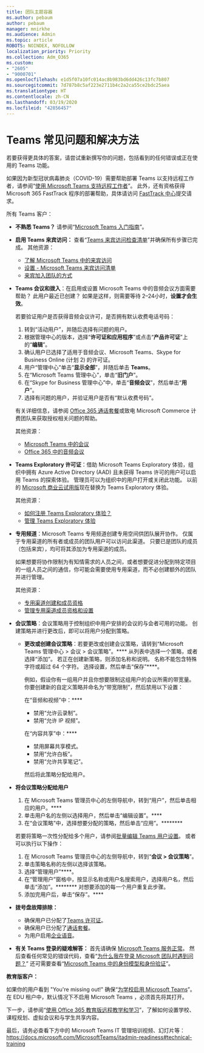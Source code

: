 ```yaml
---
title: 团队主题容器
ms.author: pebaum
author: pebaum
manager: mnirkhe
ms.audience: Admin
ms.topic: article
ROBOTS: NOINDEX, NOFOLLOW
localization_priority: Priority
ms.collection: Adm_O365
ms.custom:
- "2605"
- "9000701"
ms.openlocfilehash: e1d5f07a10fc014ac8b983bd6dd426c13fc7b807
ms.sourcegitcommit: 7d787b8c5af223e2711b4c2a2ca55ce2bdc25aea
ms.translationtype: HT
ms.contentlocale: zh-CN
ms.lasthandoff: 03/19/2020
ms.locfileid: "42856457"
---
```

# <a name="teams-common-issues-and-resolutions"></a>Teams 常见问题和解决方法

若要获得更具体的答案，请尝试重新撰写你的问题，包括看到的任何错误或正在使用的 Teams 功能。

如果因为新型冠状病毒肺炎（COVID-19）需要帮助部署 Teams 以支持远程工作者，请参阅“[使用 Microsoft Teams 支持远程工作者](https://docs.microsoft.com/microsoftteams/support-remote-work-with-teams)”。 此外，还有资格获得 Microsoft 365 FastTrack 程序的部署帮助，具体请访问 [FastTrack 中心](https://www.microsoft.com/fasttrack)提交请求。

所有 Teams 客户：

- **不熟悉 Teams？** 请参阅“[Microsoft Teams 入门指南](https://docs.microsoft.com/microsoftteams/get-started-with-teams-quick-start)”。
- **启用 Teams 来宾访问：** 查看“[Teams 来宾访问检查清单](https://docs.microsoft.com/microsoftteams/guest-access-checklist)”并确保所有步骤已完成。 其他资源：
    - [了解 Microsoft Teams 中的来宾访问](https://docs.microsoft.com/microsoftteams/guest-access)
    - [设置 - Microsoft Teams 来宾访问清单](https://docs.microsoft.com/microsoftteams/guest-access-checklist)
    - [来宾加入团队的方式](https://docs.microsoft.com/microsoftteams/guest-joins)

- **Teams 会议和拨入**：在启用或设置 Microsoft Teams 中的音频会议方面需要帮助？ 此用户最近已创建？ 如果是这样，则需要等待 2–24小时，**设置才会生效**。 

    若要验证用户是否获得音频会议许可，是否拥有默认收费电话号码：
    1.    转到“活动用户”，并随后选择有问题的用户。
    2.    根据管理中心的版本，选择“**许可证和应用程序**”或点击“**产品许可证**”上的“**编辑**”。
    3.    确认用户已选择了适用于音频会议、Microsoft Teams、Skype for Business Online (计划 2) 的许可证。
    4.    用户“管理中心”单击“**显示全部**”，并随后单击 **Teams**。
    5.    在“Microsoft Teams 管理中心”，单击“**旧门户**”。
    6.    在“Skype for Business 管理中心”中，单击“**音频会议**”，然后单击“**用户**”。
    7.    选择有问题的用户，并验证用户是否有“默认收费号码”。
    
    有关详细信息，请参阅 [Office 365 通话套餐](https://docs.microsoft.com/microsoftteams/calling-plans-for-office-365)或致电 Microsoft Commerce 计费团队来获取授权相关问题的帮助。

    其他资源：

    - [Microsoft Teams 中的会议](https://docs.microsoft.com/microsoftteams/deploy-meetings-microsoft-teams-landing-page)
    - [Office 365 中的音频会议](https://docs.microsoft.com/microsoftteams/audio-conferencing-in-office-365)

- **Teams Exploratory 许可证**：借助 Microsoft Teams Exploratory 体验，组织中拥有 Azure Active Directory (AAD) 且未获得 Teams 许可的用户可以启用 Teams 的探索体验。 管理员可以为组织中的用户打开或关闭此功能。 以前的 [Microsoft 商业云试用版](https://docs.microsoft.com/microsoftteams/iw-trial-teams)现在替换为 Teams Exploratory 体验。

    其他资源：

    - [如何注册 Teams Exploratory 体验？](https://docs.microsoft.com/microsoftteams/teams-exploratory#how-users-sign-up-for-the-teams-exploratory-experience)
    - [管理 Teams Exploratory 体验](https://docs.microsoft.com/microsoftteams/teams-exploratory#manage-the-teams-exploratory-experience)

- **专用频道**：Microsoft Teams 专用频道创建专用空间供团队展开协作。 仅属于专用渠道的所有者或成员的团队用户可以访问此渠道。 只要已是团队的成员（包括来宾），均可将其添加为专用渠道的成员。

    如果想要将协作限制为有知情需求的人员之间，或者想要促进分配到特定项目的一组人员之间的通信，你可能会需要使用专用渠道，而不必创建额外的团队并进行管理。

    其他资源：
    - [专用渠道创建和成员资格](https://docs.microsoft.com/microsoftteams/private-channels#private-channel-creation-and-membership)
    - [管理专用渠道成员资格和设置](https://docs.microsoft.com/microsoftteams/private-channels#manage-private-channel-membership-and-settings)

- **会议策略**：会议策略用于控制组织中用户安排的会议的与会者可用的功能。 创建策略并进行更改后，即可以将用户分配到策略。 
    - **更改或创建会议策略**：若要更改或创建会议策略，请转到“Microsoft Teams 管理中心 > 会议 > 会议策略”。**** 从列表中选择一个策略，或者选择“添加”。 若正在创建新策略，则添加名称和说明。 名称不能包含特殊字符或超过 64 个字符。 选择设置，然后单击“保存”****。

        例如，假设你有一组用户并且你想要限制这组用户的会议所需的带宽量。 你要创建新的自定义策略并命名为“带宽限制”，然后禁用以下设置：

        在“音频和视频”中：****
        - 禁用“允许云录制”。
        - 禁用“允许 IP 视频”。

        在“内容共享”中：****
        - 禁用屏幕共享模式。
        - 禁用“允许白板”。
        - 禁用“允许共享笔记”。

        然后将此策略分配给用户。

- **将会议策略分配给用户**

    1. 在 Microsoft Teams 管理员中心的左侧导航中，转到“用户”，然后单击相应的用户。****
    2. 单击用户名的左侧以选择用户，然后单击“编辑设置”。****
    3. 在“会议策略”中，选择想要分配的策略，然后单击“应用”。********

    若要将策略一次性分配给多个用户，请参阅[批量编辑 Teams 用户设置](https://docs.microsoft.com/microsoftteams/edit-user-settings-in-bulk)。 或者可以执行以下操作：

    1. 在 Microsoft Teams 管理员中心的左侧导航中，转到“**会议 > 会议策略**”。
    2. 单击策略名称的左侧以选择该策略。
    3. 选择“管理用户”****。
    4. 在“管理用户”窗格中，按显示名称或用户名搜索用户，选择用户名，然后单击“添加”。******** 对想要添加的每一个用户重复此步骤。
    5. 添加完用户后，单击“保存”。****

- **拨号盘故障排除：**  

    - 确保用户已分配了[Teams 许可证](https://docs.microsoft.com/MicrosoftTeams/assign-teams-licenses)。
    - 确保用户已分配了[通话套餐](https://docs.microsoft.com/MicrosoftTeams/calling-plan-landing-page)。
    - 为用户启用[企业语音](https://docs.microsoft.com/skypeforbusiness/skype-for-business-hybrid-solutions/plan-your-phone-system-cloud-pbx-solution/enable-users-for-enterprise-voice-online-and-phone-system-voicemail#to-enable-your-users-for-phone-system-in-office-365-voice-and-voicemail)。

- **有关 Teams 登录的疑难解答：** 首先请确保 [Microsoft Teams 服务正常](https://admin.microsoft.com/Adminportal/Home?source=applauncher#/servicehealth)。 然后查看任何常见的错误代码，查看“[为什么我在登录 Microsoft 团队时遇到问题？](https://support.office.com/article/a02f683b-61a3-4008-9447-ee60c5593b0f)”  还可需要查看“[Microsoft Teams 中的身份模型和身份验证](https://docs.microsoft.com/MicrosoftTeams/identify-models-authentication)”。

**教育版客户：**

如果你的用户看到 "You're missing out!" 确保“[为学校启用 Microsoft Teams](https://docs.microsoft.com/microsoft-365/education/intune-edu-trial/enable-microsoft-teams)”。 在 EDU 租户中，默认情况下不启用 Microsoft Teams ，必须首先将其打开。

下一步，请参阅“[使用 Office 365 教育版远程教学和学习](https://support.office.com/article/remote-teaching-and-learning-in-office-365-education-f651ccae-7b65-478b-8366-51bb884025c4)”，了解如何设置学校、课程规划、虚拟会议和与学生共享内容。

最后，请务必查看下方中的 Microsoft Teams IT 管理培训视频、幻灯片等：https://docs.microsoft.com/MicrosoftTeams/itadmin-readiness#technical-training 

